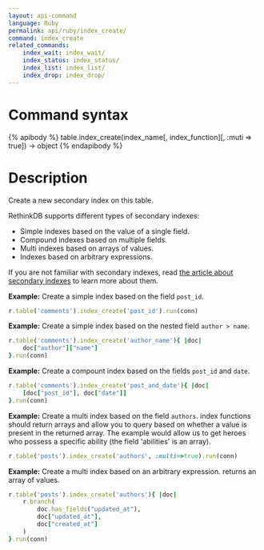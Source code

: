 ```yaml
---
layout: api-command
language: Ruby
permalink: api/ruby/index_create/
command: index_create
related_commands:
    index_wait: index_wait/
    index_status: index_status/
    index_list: index_list/
    index_drop: index_drop/
---
```


# Command syntax #

{% apibody %}
table.index_create(index_name[, index_function][, :muti => true]) &rarr; object
{% endapibody %}

# Description #

Create a new secondary index on this table.

RethinkDB supports different types of secondary indexes:

- Simple indexes based on the value of a single field.
- Compound indexes based on multiple fields.
- Multi indexes based on arrays of values.
- Indexes based on arbitrary expressions.

If you are not familiar with secondary indexes, read
[the article about secondary indexes](http://www.rethinkdb.com/docs/secondary-indexes/)
to learn more about them.

__Example:__ Create a simple index based on the field `post_id`.

```rb
r.table('comments').index_create('post_id').run(conn)
```
__Example:__ Create a simple index based on the nested field `author > name`.


```rb
r.table('comments').index_create('author_name'){ |doc|
    doc["author"]["name"]
}.run(conn)
```


__Example:__ Create a compount index based on the fields `post_id` and `date`.

```rb
r.table('comments').index_create('post_and_date'){ |doc|
    [doc["post_id"], doc["date"]]
}.run(conn)
```

__Example:__ Create a multi index based on the field `authors`.
index functions should return arrays and allow you to query based on whether a value
is present in the returned array. The example would allow us to get heroes who possess
a specific ability (the field 'abilities' is an array).


```rb
r.table('posts').index_create('authors', :multi=>true).run(conn)
```

__Example:__ Create a multi index based on an arbitrary expression.
returns an array of values.

```rb
r.table('posts').index_create('authors'){ |doc|
    r.branch(
        doc.has_fields("updated_at"),
        doc["updated_at"],
        doc["created_at"]
    )
}.run(conn)
```
